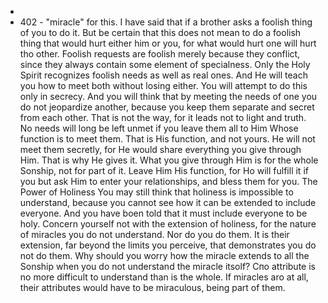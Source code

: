 -
- 402 -
"miracle" for this. I have said that if a brother asks a foolish thing of
you to do it.
But be certain that this does not mean to do a foolish thing
that would hurt either him or you, for what would hurt one will hurt tho
other. Foolish requests are foolish merely because they conflict, since they
always contain some element of specialness. Only the Holy Spirit recognizes
foolish needs as well as real ones. And He will teach you how to meet both
without losing either.
You will attempt to do this only in secrecy. And you will think that
by meeting the needs of one you do not jeopardize another, because you keep
them separate and secret from each other. That is not the way, for it leads
not to light and truth. No needs will long be left unmet if you leave them
all to Him Whose function is to meet them. That is His function, and not
yours. He will not meet them secretly, for He would share everything you
give through Him. That is why He gives it. What you give through Him is for
the whole Sonship, not for part of it. Leave Him His function, for Ho will
fulfill it if you but ask Him to enter your relationships, and bless them for
you.
The Power of Holiness
You may still think that holiness is impossible to understand, because
you cannot see how it can be extended to include everyone. And you have boen
told that it must include everyone to be holy. Concern yourself not with the
extension of holiness, for the nature of miracles you do not understand. Nor
do you do them. It is their extension, far beyond the limits you perceive,
that demonstrates you do not do them. Why should you worry how the miracle
extends to all the Sonship when you do not understand the miracle itsolf? Спо
attribute is no more difficult to understand than is the whole. If miracles
aro at all, their attributes would have to be miraculous, being part of them.
